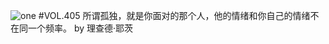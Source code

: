 ![one](http://image.wufazhuce.com/Fo_P5amFbmeoD26T9OchrA-0QC7A)
#VOL.405
所谓孤独，就是你面对的那个人，他的情绪和你自己的情绪不在同一个频率。 by 理查德·耶茨